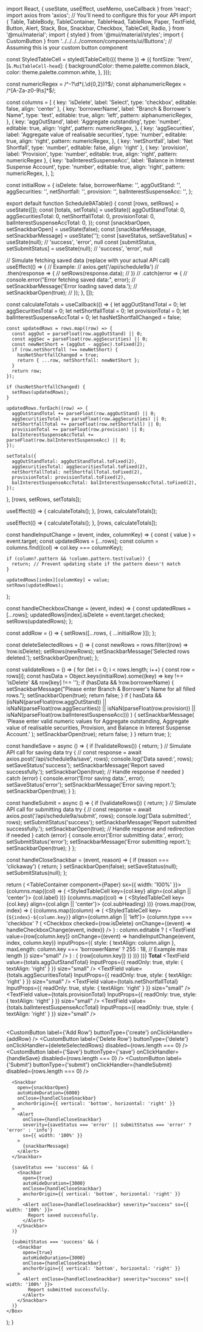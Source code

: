 import React, { useState, useEffect, useMemo, useCallback } from 'react';
import axios from 'axios'; // You'll need to configure this for your API
import {
  Table,
  TableBody,
  TableContainer,
  TableHead,
  TableRow,
  Paper,
  TextField,
  Button,
  Alert,
  Stack,
  Box,
  Snackbar,
  Checkbox,
  TableCell,
  Radio,
} from '@mui/material';
import { styled } from '@mui/material/styles';
import { CustomButton } from '../../../../common/components/ui/Buttons'; // Assuming this is your custom button component

const StyledTableCell = styled(TableCell)(({ theme }) => ({
  fontSize: '1rem',
  [`&.MuiTableCell-head`]: {
    backgroundColor: theme.palette.common.black,
    color: theme.palette.common.white,
  },
}));

const numericRegex = /^-?\d*(\.\d{0,2})?$/;
const alphanumericRegex = /^[A-Za-z0-9\s]*$/;

const columns = [
  { key: 'isDelete', label: 'Select', type: 'checkbox', editable: false, align: 'center' },
  {
    key: 'borrowerName',
    label: "Branch & Borrower's Name",
    type: 'text',
    editable: true,
    align: 'left',
    pattern: alphanumericRegex,
  },
  {
    key: 'aggOutStand',
    label: 'Aggregate outstanding',
    type: 'number',
    editable: true,
    align: 'right',
    pattern: numericRegex,
  },
  {
    key: 'aggSecurities',
    label: 'Aggregate value of realisable securities',
    type: 'number',
    editable: true,
    align: 'right',
    pattern: numericRegex,
  },
  { key: 'netShortfall', label: 'Net Shortfall', type: 'number', editable: false, align: 'right' },
  { key: 'provision', label: 'Provision', type: 'number', editable: true, align: 'right', pattern: numericRegex },
  {
    key: 'balInterestSuspenseAcc',
    label: 'Balance in Interest Suspense Account',
    type: 'number',
    editable: true,
    align: 'right',
    pattern: numericRegex,
  },
];

const initialRow = {
  isDelete: false,
  borrowerName: '',
  aggOutStand: '',
  aggSecurities: '',
  netShortfall: '',
  provision: '',
  balInterestSuspenseAcc: '',
};

export default function Schedule9ATable() {
  const [rows, setRows] = useState([]);
  const [totals, setTotals] = useState({
    aggOutStandTotal: 0,
    aggSecuritiesTotal: 0,
    netShortfallTotal: 0,
    provisionTotal: 0,
    balInterestSuspenseAccTotal: 0,
  });
  const [snackbarOpen, setSnackbarOpen] = useState(false);
  const [snackbarMessage, setSnackbarMessage] = useState('');
  const [saveStatus, setSaveStatus] = useState(null); // 'success', 'error', null
  const [submitStatus, setSubmitStatus] = useState(null); // 'success', 'error', null

  // Simulate fetching saved data (replace with your actual API call)
  useEffect(() => {
    // Example:
    // axios.get('/api/schedule9a')
    //   .then(response => {
    //     setRows(response.data);
    //   })
    //   .catch(error => {
    //     console.error("Error fetching saved data:", error);
    //     setSnackbarMessage('Error loading saved data.');
    //     setSnackbarOpen(true);
    //   });
  }, []);

  const calculateTotals = useCallback(() => {
    let aggOutStandTotal = 0;
    let aggSecuritiesTotal = 0;
    let netShortfallTotal = 0;
    let provisionTotal = 0;
    let balInterestSuspenseAccTotal = 0;
    let hasNetShortfallChanged = false;

    const updatedRows = rows.map((row) => {
      const aggOut = parseFloat(row.aggOutStand) || 0;
      const aggSec = parseFloat(row.aggSecurities) || 0;
      const newNetShort = (aggOut - aggSec).toFixed(2);
      if (row.netShortfall !== newNetShort) {
        hasNetShortfallChanged = true;
        return { ...row, netShortfall: newNetShort };
      }
      return row;
    });

    if (hasNetShortfallChanged) {
      setRows(updatedRows);
    }

    updatedRows.forEach((row) => {
      aggOutStandTotal += parseFloat(row.aggOutStand) || 0;
      aggSecuritiesTotal += parseFloat(row.aggSecurities) || 0;
      netShortfallTotal += parseFloat(row.netShortfall) || 0;
      provisionTotal += parseFloat(row.provision) || 0;
      balInterestSuspenseAccTotal += parseFloat(row.balInterestSuspenseAcc) || 0;
    });

    setTotals({
      aggOutStandTotal: aggOutStandTotal.toFixed(2),
      aggSecuritiesTotal: aggSecuritiesTotal.toFixed(2),
      netShortfallTotal: netShortfallTotal.toFixed(2),
      provisionTotal: provisionTotal.toFixed(2),
      balInterestSuspenseAccTotal: balInterestSuspenseAccTotal.toFixed(2),
    });
  }, [rows, setRows, setTotals]);

  useEffect(() => {
    calculateTotals();
  }, [rows, calculateTotals]);

  useEffect(() => {
    calculateTotals();
  }, [rows, calculateTotals]);

  const handleInputChange = (event, index, columnKey) => {
    const { value } = event.target;
    const updatedRows = [...rows];
    const column = columns.find((col) => col.key === columnKey);

    if (column?.pattern && !column.pattern.test(value)) {
      return; // Prevent updating state if the pattern doesn't match
    }

    updatedRows[index][columnKey] = value;
    setRows(updatedRows);
  };

  const handleCheckboxChange = (event, index) => {
    const updatedRows = [...rows];
    updatedRows[index].isDelete = event.target.checked;
    setRows(updatedRows);
  };

  const addRow = () => {
    setRows([...rows, { ...initialRow }]);
  };

  const deleteSelectedRows = () => {
    const newRows = rows.filter((row) => !row.isDelete);
    setRows(newRows);
    setSnackbarMessage('Selected rows deleted.');
    setSnackbarOpen(true);
  };

  const validateRows = () => {
    for (let i = 0; i < rows.length; i++) {
      const row = rows[i];
      const hasData = Object.keys(initialRow).some((key) => key !== 'isDelete' && row[key] !== '');
      if (hasData && !row.borrowerName) {
        setSnackbarMessage("Please enter Branch & Borrower's Name for all filled rows.");
        setSnackbarOpen(true);
        return false;
      }
      if (
        hasData &&
        (isNaN(parseFloat(row.aggOutStand)) ||
          isNaN(parseFloat(row.aggSecurities)) ||
          isNaN(parseFloat(row.provision)) ||
          isNaN(parseFloat(row.balInterestSuspenseAcc)))
      ) {
        setSnackbarMessage(
          'Please enter valid numeric values for Aggregate outstanding, Aggregate value of realisable securities, Provision, and Balance in Interest Suspense Account.'
        );
        setSnackbarOpen(true);
        return false;
      }
    }
    return true;
  };

  const handleSave = async () => {
    if (!validateRows()) {
      return;
    }
    // Simulate API call for saving data
    try {
      // const response = await axios.post('/api/schedule9a/save', rows);
      console.log('Data saved:', rows);
      setSaveStatus('success');
      setSnackbarMessage('Report saved successfully.');
      setSnackbarOpen(true);
      // Handle response if needed
    } catch (error) {
      console.error('Error saving data:', error);
      setSaveStatus('error');
      setSnackbarMessage('Error saving report.');
      setSnackbarOpen(true);
    }
  };

  const handleSubmit = async () => {
    if (!validateRows()) {
      return;
    }
    // Simulate API call for submitting data
    try {
      // const response = await axios.post('/api/schedule9a/submit', rows);
      console.log('Data submitted:', rows);
      setSubmitStatus('success');
      setSnackbarMessage('Report submitted successfully.');
      setSnackbarOpen(true);
      // Handle response and redirection if needed
    } catch (error) {
      console.error('Error submitting data:', error);
      setSubmitStatus('error');
      setSnackbarMessage('Error submitting report.');
      setSnackbarOpen(true);
    }
  };

  const handleCloseSnackbar = (event, reason) => {
    if (reason === 'clickaway') {
      return;
    }
    setSnackbarOpen(false);
    setSaveStatus(null);
    setSubmitStatus(null);
  };

  return (
    <Box>
      <TableContainer component={Paper} sx={{ width: '100%' }}>
        <Table>
          <TableHead>
            <TableRow>
              {columns.map((col) => (
                <StyledTableCell key={col.key} align={col.align || 'center'}>
                  {col.label}
                </StyledTableCell>
              ))}
            </TableRow>
          </TableHead>
          <TableHead>
            <TableRow>
              {columns.map((col) => (
                <StyledTableCell key={col.key} align={col.align || 'center'}>
                  {col.subHeading}
                </StyledTableCell>
              ))}
            </TableRow>
          </TableHead>
          <TableBody>
            {rows.map((row, index) => (
              <TableRow key={index}>
                {columns.map((column) => (
                  <StyledTableCell key={`${index}-${column.key}`} align={column.align || 'left'}>
                    {column.type === 'checkbox' ? (
                      <Checkbox checked={row.isDelete} onChange={(event) => handleCheckboxChange(event, index)} />
                    ) : column.editable ? (
                      <TextField
                        value={row[column.key]}
                        onChange={(event) => handleInputChange(event, index, column.key)}
                        inputProps={{
                          style: { textAlign: column.align },
                          maxLength: column.key === 'borrowerName' ? 255 : 18, // Example max length
                        }}
                        size="small"
                      />
                    ) : (
                      <span>{row[column.key]}</span>
                    )}
                  </StyledTableCell>
                ))}
              </TableRow>
            ))}
            <TableRow>
              <StyledTableCell colSpan={2} align="center">
                <b>Total</b>
              </StyledTableCell>
              <StyledTableCell align="right">
                <TextField
                  value={totals.aggOutStandTotal}
                  InputProps={{ readOnly: true, style: { textAlign: 'right' } }}
                  size="small"
                />
              </StyledTableCell>
              <StyledTableCell align="right">
                <TextField
                  value={totals.aggSecuritiesTotal}
                  InputProps={{ readOnly: true, style: { textAlign: 'right' } }}
                  size="small"
                />
              </StyledTableCell>
              <StyledTableCell align="right">
                <TextField
                  value={totals.netShortfallTotal}
                  InputProps={{ readOnly: true, style: { textAlign: 'right' } }}
                  size="small"
                />
              </StyledTableCell>
              <StyledTableCell align="right">
                <TextField
                  value={totals.provisionTotal}
                  InputProps={{ readOnly: true, style: { textAlign: 'right' } }}
                  size="small"
                />
              </StyledTableCell>
              <StyledTableCell align="right">
                <TextField
                  value={totals.balInterestSuspenseAccTotal}
                  InputProps={{ readOnly: true, style: { textAlign: 'right' } }}
                  size="small"
                />
              </StyledTableCell>
            </TableRow>
          </TableBody>
        </Table>
      </TableContainer>
      <Stack direction="row" spacing={2} mt={2}>
        <CustomButton label={'Add Row'} buttonType={'create'} onClickHandler={addRow} />
        <CustomButton
          label={'Delete Row'}
          buttonType={'delete'}
          onClickHandler={deleteSelectedRows}
          disabled={rows.length === 0}
        />
        <CustomButton label={'Save'} buttonType={'save'} onClickHandler={handleSave} disabled={rows.length === 0} />
        <CustomButton
          label={'Submit'}
          buttonType={'submit'}
          onClickHandler={handleSubmit}
          disabled={rows.length === 0}
        />
      </Stack>

      <Snackbar
        open={snackbarOpen}
        autoHideDuration={6000}
        onClose={handleCloseSnackbar}
        anchorOrigin={{ vertical: 'bottom', horizontal: 'right' }}
      >
        <Alert
          onClose={handleCloseSnackbar}
          severity={saveStatus === 'error' || submitStatus === 'error' ? 'error' : 'info'}
          sx={{ width: '100%' }}
        >
          {snackbarMessage}
        </Alert>
      </Snackbar>

      {saveStatus === 'success' && (
        <Snackbar
          open={true}
          autoHideDuration={3000}
          onClose={handleCloseSnackbar}
          anchorOrigin={{ vertical: 'bottom', horizontal: 'right' }}
        >
          <Alert onClose={handleCloseSnackbar} severity="success" sx={{ width: '100%' }}>
            Report saved successfully.
          </Alert>
        </Snackbar>
      )}

      {submitStatus === 'success' && (
        <Snackbar
          open={true}
          autoHideDuration={3000}
          onClose={handleCloseSnackbar}
          anchorOrigin={{ vertical: 'bottom', horizontal: 'right' }}
        >
          <Alert onClose={handleCloseSnackbar} severity="success" sx={{ width: '100%' }}>
            Report submitted successfully.
          </Alert>
        </Snackbar>
      )}
    </Box>
  );
}
